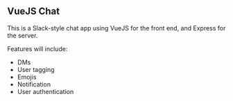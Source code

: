 VueJS Chat
----------

This is a Slack-style chat app using VueJS for the front end, and Express for the server.

Features will include:
- DMs
- User tagging
- Emojis
- Notification
- User authentication

